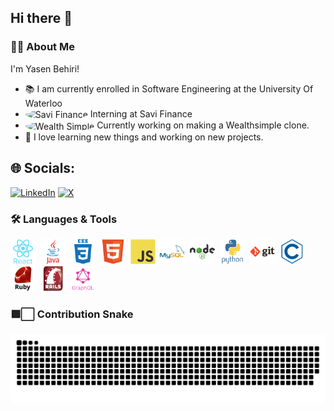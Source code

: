 ## Hi there 👋

### 👨‍💻 About Me
I'm Yasen Behiri!
- 📚 I am currently enrolled in Software Engineering at the University Of Waterloo
- <img src="https://avatars.githubusercontent.com/u/19055535?s=200&v=4" alt="Savi Finance" width="16" height="16" style="vertical-align:middle; border-radius:50%;" /> Interning at Savi Finance
- <img src="https://fintechcanada.io/wp-content/uploads/listing-uploads/logo/2020/04/Wealthsimple-logo-template.jpg" alt="Wealth Simple" width="16" height="16" style="vertical-align:middle; border-radius:50%;" /> Currently working on making a Wealthsimple clone.
- 🔭 I love learning new things and working on new projects.

## 🌐 Socials:
[![LinkedIn](https://img.shields.io/badge/LinkedIn-%230077B5.svg?logo=linkedin&logoColor=white)](https://linkedin.com/in/yasenbehiri) 
[![X](https://img.shields.io/badge/X-000000.svg?logo=x&logoColor=white)](https://x.com/smolbrainerr)

### 🛠️ Languages & Tools
<div>
  <img src="https://github.com/devicons/devicon/blob/master/icons/react/react-original-wordmark.svg" title="React" alt="React" width="40" height="40"/>&nbsp;
  <img src="https://github.com/devicons/devicon/blob/master/icons/java/java-original-wordmark.svg" title="Java" alt="Java" width="40" height="40"/>&nbsp;
  <img src="https://github.com/devicons/devicon/blob/master/icons/css3/css3-plain-wordmark.svg" title="CSS3" alt="CSS" width="40" height="40"/>&nbsp;
  <img src="https://github.com/devicons/devicon/blob/master/icons/html5/html5-original.svg" title="HTML5" alt="HTML5" width="40" height="40"/>&nbsp;
  <img src="https://github.com/devicons/devicon/blob/master/icons/javascript/javascript-original.svg" title="JavaScript" alt="JavaScript" width="40" height="40"/>&nbsp;
  <img src="https://github.com/devicons/devicon/blob/master/icons/mysql/mysql-original-wordmark.svg" title="MySQL" alt="MySQL" width="40" height="40"/>&nbsp;
  <img src="https://github.com/devicons/devicon/blob/master/icons/nodejs/nodejs-original-wordmark.svg" title="NodeJS" alt="NodeJS" width="40" height="40"/>&nbsp;
  <img src="https://github.com/devicons/devicon/blob/master/icons/python/python-original-wordmark.svg" title="Python" alt="Python" width="40" height="40"/>&nbsp;
  <img src="https://github.com/devicons/devicon/blob/master/icons/git/git-original-wordmark.svg" title="Git" alt="Git" width="40" height="40"/>&nbsp;
  <img src="https://github.com/devicons/devicon/blob/master/icons/c/c-line.svg" title="C" alt="C" width="40" height="40"/>&nbsp;
  <img src="https://github.com/devicons/devicon/blob/master/icons/ruby/ruby-original-wordmark.svg" title="Ruby" alt="Ruby" width="40" height="40"/>&nbsp;
  <img src="https://github.com/devicons/devicon/blob/master/icons/rails/rails-original-wordmark.svg" title="Ruby on Rails" alt="Ruby on Rails" width="40" height="40"/>&nbsp;
  <img src="https://github.com/devicons/devicon/blob/master/icons/graphql/graphql-plain-wordmark.svg" title="GraphQL" alt="GraphQL" width="40" height="40"/>
</div>


### 🟩⬜ Contribution Snake
<picture>
  <source
    srcset="https://raw.githubusercontent.com/Smolbrainer/Smolbrainer/output/github-snake-dark.svg"
    media="(prefers-color-scheme: dark)">
  <img
    src="https://raw.githubusercontent.com/Smolbrainer/Smolbrainer/output/github-snake.svg"
    alt="GitHub Contributions Snake">
</picture>

